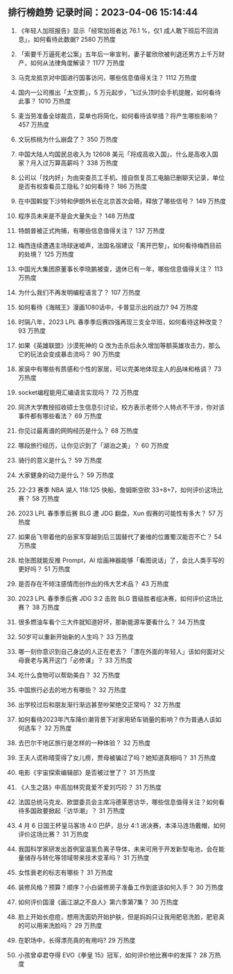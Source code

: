 
## 排行榜趋势 记录时间：2023-04-06 15:14:44
  
  1. 《年轻人加班报告》显示「经常加班者达 76.1 %，仅1 成人敢下班后不回消息」，如何看待此数据? 2580 万热度
    
  2. 「索要千万逼死老公案」五年后一审宣判，妻子翟欣欣被判退还男方上千万财产，如何从法律角度解读？ 1177 万热度
    
  3. 马克龙抵京对中国进行国事访问，哪些信息值得关注？ 1112 万热度
    
  4. 国内一公司推出「太空葬」，5 万元起步，飞过头顶时会手机提醒，如何看待此事？ 1010 万热度
    
  5. 麦当劳准备全球裁员，菜单也将简化，如何看待该举措？将产生哪些影响？ 457 万热度
    
  6. 文玩核桃为什么崩盘了？ 350 万热度
    
  7. 中国大陆人均国民总收入为 12608 美元「将成高收入国」，什么是高收入国家？月入过万算高薪吗？ 338 万热度
    
  8. 公司以「找内奸」为由突查员工手机、擅自恢复员工电脑已删聊天记录，单位是否有权查看员工隐私？如何看待？ 186 万热度
    
  9. 在中国斡旋下沙特和伊朗外长在北京首次会晤，释放了哪些信号？ 149 万热度
    
  10. 程序员未来是不是会大量失业？ 148 万热度
    
  11. 特朗普被正式拘捕，有哪些信息值得关注？ 137 万热度
    
  12. 梅西连续遭遇主场球迷嘘声，法国名宿建议「离开巴黎」，如何看待梅西目前的处境？ 125 万热度
    
  13. 中国光大集团原董事长李晓鹏被查，退休已有一年，哪些信息值得关注？ 113 万热度
    
  14. 为什么我们不再发明编程语言了？ 107 万热度
    
  15. 如何看待《海贼王》漫画1080话中，卡普显示出的战力? 94 万热度
    
  16. 时隔八年，2023 LPL 春季季后赛四强再现三支全华班，如何看待这种改变？ 93 万热度
    
  17. 如果《英雄联盟》沙漠死神的 Q 改为击杀后永久增加等额英雄攻击力，那么它的玩法会变成暴击流吗？ 90 万热度
    
  18. 家装中有哪些有质感和个性的家居，可以完美地体现主人的品味和格调？ 73 万热度
    
  19. socket编程能用汇编语言实现吗？ 72 万热度
    
  20. 同济大学教授招收硕士生信息引讨论，校方表示老师个人特点不干涉，你对该事件都有哪些看法？ 69 万热度
    
  21. 你见过最离谱的网购经历是什么？ 68 万热度
    
  22. 哪段旅行经历，让你见识到了「湖泊之美」？ 60 万热度
    
  23. 骑行的意义是什么？ 59 万热度
    
  24. 大家健身的动力是什么？ 59 万热度
    
  25. 22-23 赛季 NBA 湖人 118:125 快船，詹姆斯空砍 33+8+7，如何评价这场比赛？ 58 万热度
    
  26. 2023 LPL 春季季后赛 BLG 遭 JDG 翻盘，Xun 假赛的可能性有多大？ 57 万热度
    
  27. 如果岳飞带着他的岳家军穿越到后三国替代了姜维的位置蜀汉能否不亡？ 54 万热度
    
  28. 给张图就能反推 Prompt，AI 绘画神器能够「看图说话」了，会比人类手写的更好吗？ 51 万热度
    
  29. 是否存在不倾注感情而创作出的伟大艺术品？ 43 万热度
    
  30. 2023 LPL 春季季后赛 JDG 3:2 击败 BLG 晋级胜者组决赛，如何评价这场比赛？ 38 万热度
    
  31. 很多燃油车看个三大件就知道好坏，那新能源车要看什么？ 34 万热度
    
  32. 50岁可以重新开始新的人生吗？ 33 万热度
    
  33. 哪一刻你意识到自己身边的人正在老去？「漂在外面的年轻人」该如何面对父母衰老与离开这门「必修课」？ 33 万热度
    
  34. 吃什么食物可以帮助美白？ 32 万热度
    
  35. 中国旅行必去的地方有哪些？ 32 万热度
    
  36. 出学校过后和朋友渐行渐远甚至吵架绝交正常吗？ 32 万热度
    
  37. 如何看待2023年汽车降价潮背景下对家用轿车销量的影响？作为普通人该如何选车？ 32 万热度
    
  38. 去巴尔干地区旅行是怎样的一种体验？ 32 万热度
    
  39. 王夫人谎称晴雯得了女儿痨，贾母被骗过了吗？她知道真相吗？ 31 万热度
    
  40. 电影《宇宙探索编辑部》是否被过誉了？ 31 万热度
    
  41. 《人生之路》中高加林究竟爱不爱刘巧珍？ 31 万热度
    
  42. 法国总统马克龙、欧盟委员会主席冯德莱恩访华，哪些信息值得关注？如何看待多国政要掀起「访华潮」？ 31 万热度
    
  43. 4 月 6 日国王杯皇马客场 4:0 巴萨，总分 4:1 进决赛，本泽马连场戴帽，如何评价这场比赛？ 31 万热度
    
  44. 我国科学家研发出首例室温氢负离子导体，未来可用于开发新型电池，会在能量储存与转化等领域带来技术变革吗？ 31 万热度
    
  45. 女性衰老的标志有哪些？ 31 万热度
    
  46. 装修风格？预算？顺序？小白装修房子准备工作到底该如何入手？ 30 万热度
    
  47. 如何评价国漫《画江湖之不良人》第六季第7集？ 30 万热度
    
  48. 脸上开始长痘痘，想用洗面奶开始护肤，但是妈妈只让我用肥皂洗脸，肥皂真的可以用来洗脸吗？ 29 万热度
    
  49. 在职场中，长得漂亮真的有用吗? 29 万热度
    
  50. 小孩曾卓君夺得 EVO《拳皇 15》冠军，如何评价他比赛中的发挥？ 28 万热度
    